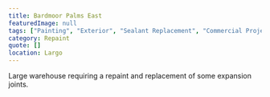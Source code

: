 ```yaml
---
title: Bardmoor Palms East
featuredImage: null
tags: ["Painting", "Exterior", "Sealant Replacement", "Commercial Projects"]
category: Repaint
quote: []
location: Largo
---
```

Large warehouse requiring a repaint and replacement of some expansion joints.
